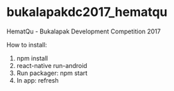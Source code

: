 # bukalapakdc2017_hematqu
HematQu - Bukalapak Development Competition 2017

How to install:
1. npm install
2. react-native run-android
3. Run packager: npm start
4. In app: refresh
